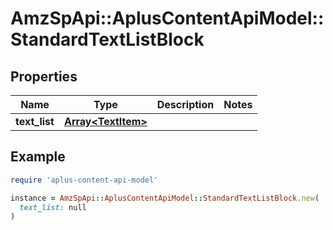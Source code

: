 # AmzSpApi::AplusContentApiModel::StandardTextListBlock

## Properties

| Name | Type | Description | Notes |
| ---- | ---- | ----------- | ----- |
| **text_list** | [**Array&lt;TextItem&gt;**](TextItem.md) |  |  |

## Example

```ruby
require 'aplus-content-api-model'

instance = AmzSpApi::AplusContentApiModel::StandardTextListBlock.new(
  text_list: null
)
```

